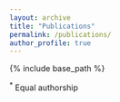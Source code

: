```yaml
---
layout: archive
title: "Publications"
permalink: /publications/
author_profile: true
---
```


{% include base_path %}


<sup>*</sup> Equal authorship